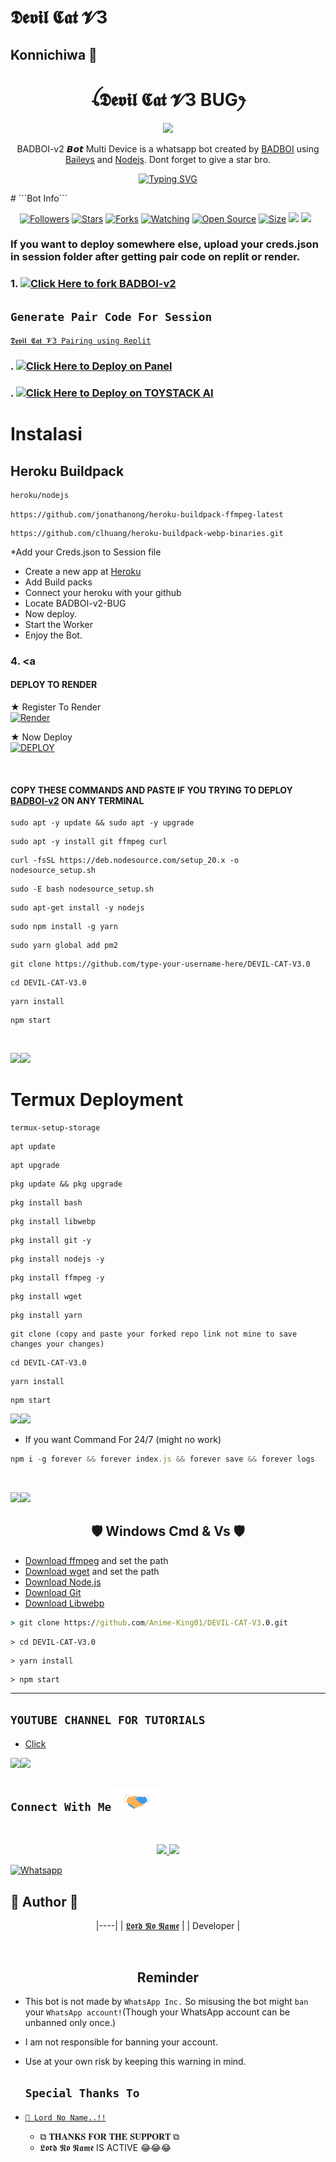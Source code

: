 # 𝕯𝖊𝖛𝖎𝖑 𝕮𝖆𝖙 𝓥3
   ## Konnichiwa 👋

<h1 align="center">ꪶ𝕯𝖊𝖛𝖎𝖑 𝕮𝖆𝖙 𝓥3 BUGꫂ<br></h1>
<p align="center">
<img src="https://telegra.ph/file/cdc999206bad3b0656cc5.jpg" />
</p>

<p align="center">
BADBOI-v2 𝘽𝙤𝙩 Multi Device is a whatsapp bot created by <a href="https://github.com/Anime-King01" target="_blank">BADBOI</a> using <a href="https://github.com/adiwajshing/Baileys" target="_blank">Baileys</a> and <a href="https://github.com/nodejs" target="_blank">Nodejs</a>. Dont forget to give a star bro.
</p>
<p align="center">
  <a href="https://git.io/typing-svg"><img src="https://readme-typing-svg.demolab.com?font=EB+Garamond&weight=800&size=28&duration=4000&pause=1000&random=false&width=435&lines=+𝕯𝖊𝖛𝖎𝖑+𝕮𝖆𝖙+𝓥3+;WHATSAPP+BUG+BOT;DEVELOPED+BY+𝕷𝖔𝖗𝖉+𝕹𝖔+𝕹𝖆𝖒𝖊+;REALESE+DATE+14%2F7%2F2024." alt="Typing SVG" /></a>
</p>
# ```Bot Info```
<p align="center">
<a href="https://github.com/Anime-King01/followers"><img title="Followers" src="https://img.shields.io/github/followers/BADBOI-v1?color=red&style=flat-square"></a>
<a href="https://github.com/Anime-King01/DEVIL-CAT-V3.0/stargazers/"><img title="Stars" src="https://img.shields.io/github/stars/Anime-King01/DEVIL-CAT-V3.0?color=blue&style=flat-square"></a>
<a href="https://github.com/Anime-King01/DEVIL-CAT-V3.0/network/members"><img title="Forks" src="https://img.shields.io/github/forks/Anime-King01/DEVIL-CAT-V3.0?color=red&style=flat-square"></a>
<a href="https://github.com/Anime-King01/DEVIL-CAT-V3.0/watchers"><img title="Watching" src="https://img.shields.io/github/watchers/Anime-King01/DEVIL-CAT-V3.0?label=Watchers&color=blue&style=flat-square"></a>
<a href="https://github.com/Anime-King01/DEVIL-CAT-V3.0"><img title="Open Source" src="https://img.shields.io/badge/Author-𝕷𝖔𝖗𝖉+𝕹𝖔+𝕹𝖆𝖒𝖊%20Bot%20Inc.-red?v=103"></a>
<a href="https://github.com/Anime-King01/DEVIL-CAT-V3.0/"><img title="Size" src="https://img.shields.io/github/repo-size/Anime-King01/DEVIL-CAT-V3.0?style=flat-square&color=green"></a>
<a href="https://hits.seeyoufarm.com"><img src="https://hits.seeyoufarm.com/api/count/incr/badge.svg?url=https%3A%2F%2Fgithub.com%2Anime-King01%2FBLACK Anime-King01BUG&count_bg=%2379C83D&title_bg=%23555555&icon=probot.svg&icon_color=%2300FF6D&title=hits&edge_flat=false"/></a>
<a href="https://github.com/Anime-King01/DEVIL-CAT-V3.0/graphs/commit-activity"><img height="20" src="https://img.shields.io/badge/Maintained%3F-yes-green.svg"></a>&nbsp;&nbsp;


### If you want to deploy somewhere else, upload your creds.json in session folder after getting pair code on replit or render. 

### 1. <a href="https://github.com/Anime-King01/DEVIL-CAT-V3.0/fork"><img src="https://img.shields.io/badge/FORK-blue" alt="Click Here to fork BADBOI-v2" width="70"></a>
## `Generate Pair Code For Session`

[`𝕯𝖊𝖛𝖎𝖑 𝕮𝖆𝖙 𝓥3 Pairing using Replit`](https://replit.com/@haotak/DevilCat-1?v=1)


### . <a href="https://pylexnodes.net"><img src="https://img.shields.io/badge/DEPLOY ON PANEL-black" alt="Click Here to Deploy on Panel" width="120"></a>

### . <a href="https://dashboard.toystack.ai/login"><img src="https://img.shields.io/badge/DEPLOY ON TOYSTACK AI -black" alt="Click Here to Deploy on TOYSTACK AI" width="120"></a>

# Instalasi
## Heroku Buildpack
```bash
heroku/nodejs
```
```
https://github.com/jonathanong/heroku-buildpack-ffmpeg-latest
```
```
https://github.com/clhuang/heroku-buildpack-webp-binaries.git
```

*Add your Creds.json to Session file
* Create a new app at [Heroku](https://id.heroku.com/login)
* Add Build packs
* Connect your heroku with your github
* Locate BADBOI-v2-BUG
* Now deploy.
* Start the Worker
* Enjoy the Bot.
  
### 4. <a 
#### DEPLOY TO RENDER

 ★ Register To Render 
    <br>
<a href='https://dashboard.render.com/register' target="_blank"><img alt='Render' src='https://img.shields.io/badge/CREATE-h?color=black&style=for-the-badge&logo=render' width="96.35" height="28"/></a></p>

★ Now Deploy
    <br>
<a href='https://dashboard.render.com/select-repo?type=web' target="_blank"><img alt='DEPLOY' src='https://img.shields.io/badge/DEPLOY -h?color=black&style=for-the-badge&logo=render' width="96.35" height="28"/></a></p>

</br>

#### COPY THESE COMMANDS AND PASTE IF YOU TRYING TO DEPLOY [BADBOI-v2](https://github.com/BADBOI-v1/BADBOI-v2) ON ANY TERMINAL
```
sudo apt -y update && sudo apt -y upgrade
```
```
sudo apt -y install git ffmpeg curl
```
```
curl -fsSL https://deb.nodesource.com/setup_20.x -o nodesource_setup.sh
```
```
sudo -E bash nodesource_setup.sh
```
```
sudo apt-get install -y nodejs
```
```
sudo npm install -g yarn
```
```
sudo yarn global add pm2
```
```
git clone https://github.com/type-your-username-here/DEVIL-CAT-V3.0
```
```
cd DEVIL-CAT-V3.0
```
```
yarn install
```
```
npm start
```
 


</br>
 

<a><img src='https://i.imgur.com/LyHic3i.gif'/></a><a><img src='https://i.imgur.com/LyHic3i.gif'/></a>
# Termux Deployment
```
termux-setup-storage
```
```
apt update
```
```
apt upgrade
```
```
pkg update && pkg upgrade
```
```
pkg install bash
```
```
pkg install libwebp
```
```
pkg install git -y
```
```
pkg install nodejs -y
```
```
pkg install ffmpeg -y 
```
```
pkg install wget
```
```
pkg install yarn
```
```
git clone (copy and paste your forked repo link not mine to save changes your changes) 
```
```
cd DEVIL-CAT-V3.0
```
```
yarn install
```
```
npm start
```
<a><img src='https://i.imgur.com/LyHic3i.gif'/></a><a><img src='https://i.imgur.com/LyHic3i.gif'/></a>
- If you want Command For 24/7 (might no work) 
```js
npm i -g forever && forever index.js && forever save && forever logs
```
<br>

<a><img src='https://i.imgur.com/LyHic3i.gif'/></a><a><img src='https://i.imgur.com/LyHic3i.gif'/></a>
<br>
<h2 align="center"> 🛡️ Windows Cmd & Vs 🛡️ </h2>

- [Download ffmpeg](https://ffmpeg.org/download.html#build-windows) and set the path
- [Download wget](https://eternallybored.org/misc/wget/releases/) and set the path
- [Download Node.js](https://nodejs.org/en/download/)
- [Download Git](https://git-scm.com/downloads)
- [Download Libwebp](https://developers.google.com/speed/webp/download)

```cmd
> git clone https://github.com/Anime-King01/DEVIL-CAT-V3.0.git
```
```
> cd DEVIL-CAT-V3.0
```
```
> yarn install
```
```
> npm start
```


-------
## ```YOUTUBE CHANNEL FOR TUTORIALS```

 - [ Click ](https://youtube.com/@No-Name-Tech)

<a><img src='https://i.imgur.com/LyHic3i.gif'/></a><a><img src='https://i.imgur.com/LyHic3i.gif'/></a>

## ```Connect With Me```<img src="https://github.com/0xAbdulKhalid/0xAbdulKhalid/raw/main/assets/mdImages/handshake.gif" width ="80"></h1> 
 <br> 
<p align="center">
<a href="https://wa.me/2348133286181"><img src="https://img.shields.io/badge/Contact 𝕷𝖔𝖗𝖉 𝕹𝖔 𝕹𝖆𝖒𝖊-25D366?style=for-the-badge&logo=whatsapp&logoColor=white" />
<a href="https://whatsapp.com/channel/0029VadIfkvFSAt7RRohyF0t"><img src="https://img.shields.io/badge/Join Official Channel-25D366?style=for-the-badge&logo=whatsapp&logoColor=white" />
   
<a href='https://chat.whatsapp.com/BA2rpI3Bo2S21YKsJOODE3' target="_blank"><img alt='Whatsapp' src='https://img.shields.io/badge/OFFICIAL-GC-h?color=black&style=for-the-badge&logo=whatsapp' width="96.35" height="28"/></a></p>

## 🎯 Author 🎯
  <div align="center">
  
|----|
| [𝕷𝖔𝖗𝖉 𝕹𝖔 𝕹𝖆𝖒𝖊](https://github.com/Anime-King01) |
|  Developer |

  </div>
  <div align="center">
  

  </div>
   
  </br> 

<h2 align="center">  Reminder
</h2>
   
- This bot is not made by `WhatsApp Inc.` So misusing the bot might `ban` your `WhatsApp account!`(Though your WhatsApp account can be unbanned only once.)
- I am not responsible for banning your account.
- Use at your own risk by keeping this warning in mind.
 
  
  
   ## `Special Thanks To`

* [`📕 Lord No Name..!!`](https://github.com/Anime-King01)

 
  * ⧉ 𝐓𝐇𝐀𝐍𝐊𝐒 𝐅𝐎𝐑 𝐓𝐇𝐄 𝐒𝐔𝐏𝐏𝐎𝐑𝐓 ⧉
  * 𝕷𝖔𝖗𝖉 𝕹𝖔 𝕹𝖆𝖒𝖊 IS ACTIVE 😂😂😂
